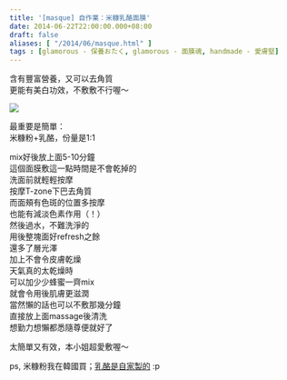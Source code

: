 ```yaml
---
title: '[masque] 自作業：米糠乳酪面膜'
date: 2014-06-22T22:00:00.000+08:00
draft: false
aliases: [ "/2014/06/masque.html" ]
tags : [glamorous - 保養おたく, glamorous - 面膜魂, handmade - 愛膚堅]
---
```


含有豐富營養，又可以去角質  
更能有美白功效，不敷敷不行喔～  

![](/images/riceyogurtmask.jpg)

最重要是簡單：  
米糠粉+乳酪，份量是1:1  
  
mix好後放上面5-10分鐘  
這個面膜敷這一點時間是不會乾掉的  
洗面前就輕輕按摩  
按摩T-zone下巴去角質  
而面頰有色斑的位置多按摩  
也能有減淡色素作用（！）  
然後過水，不難洗淨的  
用後整塊面好refresh之餘  
還多了層光澤  
加上不會令皮膚乾燥  
天氣真的太乾燥時  
可以加少少蜂蜜一齊mix  
就會令用後肌膚更滋潤  
當然懶的話也可以不敷那幾分鐘  
直接放上面massage後清洗  
想勤力想懶都悉隨尊便就好了  
  
太簡單又有效，本小姐超愛敷喔～  
  
ps, 米糠粉我在韓國買；[乳酪是自家製的](https://hidie.net/yogurtmachine/) :p
